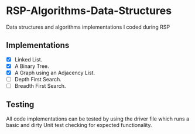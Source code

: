 # RSP-Algorithms-Data-Structures
Data structures and algorithms implementations I coded during RSP

## Implementations 
- [x] Linked List.
- [x] A Binary Tree.
- [x] A Graph using an Adjacency List.
- [ ] Depth First Search.
- [ ] Breadth First Search. 

## Testing
All code implementations can be tested by using the driver file which runs a basic and dirty Unit test checking for expected functionality.

